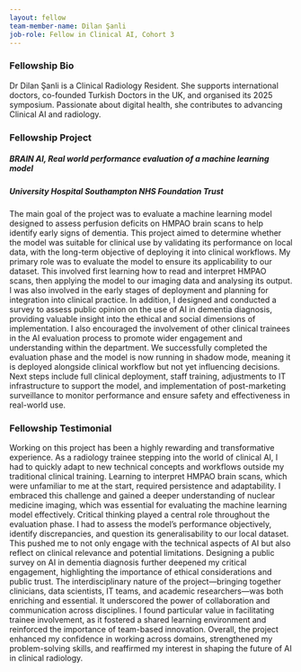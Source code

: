 ```yaml
---
layout: fellow
team-member-name: Dilan Şanli
job-role: Fellow in Clinical AI, Cohort 3
---
```

### Fellowship Bio
Dr Dilan Şanli is a Clinical Radiology Resident. She supports international doctors, co-founded Turkish Doctors in the UK, and organised its 2025 symposium. Passionate about digital health, she contributes to advancing Clinical AI and radiology.
### Fellowship Project
##### _BRAIN AI, Real world performance evaluation of a machine learning model_
##### University Hospital Southampton NHS Foundation Trust

The main goal of the project was to evaluate a machine learning model designed to assess perfusion deficits on HMPAO brain scans to help identify early signs of dementia. This project aimed to determine whether the model was suitable for clinical use by validating its performance on local data, with the long-term objective of deploying it into clinical workflows. My primary role was to evaluate the model to ensure its applicability to our dataset. This involved first learning how to read and interpret HMPAO scans, then applying the model to our imaging data and analysing its output. I was also involved in the early stages of deployment and planning for integration into clinical practice. In addition, I designed and conducted a survey to assess public opinion on the use of AI in dementia diagnosis, providing valuable insight into the ethical and social dimensions of implementation. I also encouraged the involvement of other clinical trainees in the AI evaluation process to promote wider engagement and understanding within the department. We successfully completed the evaluation phase and the model is now running in shadow mode, meaning it is deployed alongside clinical workflow but not yet influencing decisions. Next steps include full clinical deployment, staff training, adjustments to IT infrastructure to support the model, and implementation of post-marketing surveillance to monitor performance and ensure safety and effectiveness in real-world use.
### Fellowship Testimonial
Working on this project has been a highly rewarding and transformative experience. As a radiology trainee stepping into the world of clinical AI, I had to quickly adapt to new technical concepts and workflows outside my traditional clinical training. Learning to interpret HMPAO brain scans, which were unfamiliar to me at the start, required persistence and adaptability. I embraced this challenge and gained a deeper understanding of nuclear medicine imaging, which was essential for evaluating the machine learning model effectively.  Critical thinking played a central role throughout the evaluation phase. I had to assess the model’s performance objectively, identify discrepancies, and question its generalisability to our local dataset. This pushed me to not only engage with the technical aspects of AI but also reflect on clinical relevance and potential limitations. Designing a public survey on AI in dementia diagnosis further deepened my critical engagement, highlighting the importance of ethical considerations and public trust.  The interdisciplinary nature of the project—bringing together clinicians, data scientists, IT teams, and academic researchers—was both enriching and essential. It underscored the power of collaboration and communication across disciplines. I found particular value in facilitating trainee involvement, as it fostered a shared learning environment and reinforced the importance of team-based innovation.  Overall, the project enhanced my confidence in working across domains, strengthened my problem-solving skills, and reaffirmed my interest in shaping the future of AI in clinical radiology.